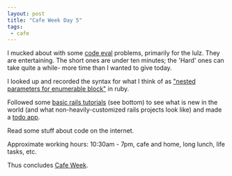 ```yaml
---
layout: post
title: "Cafe Week Day 5"
tags:
 - cafe
---
```


I mucked about with some [code eval](https://www.codeeval.com/profile/compwron/) problems, primarily for the lulz. They are entertaining. The short ones are under ten minutes; the 'Hard' ones can take quite a while- more time than I wanted to give today.

I looked up and recorded the syntax for what I think of as ["nested parameters for enumerable block"](https://gist.github.com/compwron/00c94fc3b92bff925d25 ) in ruby.

Followed some [basic rails tutorials](http://guides.railsgirls.com/app/) (see bottom) to see what is new in the world (and what non-heavily-customized rails projects look like) and made a [todo app](https://github.com/compwron/todoapp).

Read some stuff about code on the internet.

Approximate working hours: 10:30am - 7pm, cafe and home, long lunch, life tasks, etc.

Thus concludes [Cafe Week](https://trello.com/b/rKOfAgEt/cafe-week).
